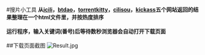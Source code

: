 #搜片小工具
**从[icili](http://www.icili.tv)，[btdao](http://www.btdao.org)，[torrentkitty](http://www.torrentkitty.net)，[cilisou](http://www.cilisou.cn)，[kickass](https://kat.cr)五个网站返回的结果整理在一个html文件里，并按热度排序**
<br/>
<br/>
**运行程序，输入关键词(番号)后等待数秒浏览器会自动打开下载页面**
<br/>
<br/>
##下载页面截图
![Result.jpg](https://ooo.0o0.ooo/2016/03/16/56e9812197e4a.jpg)
